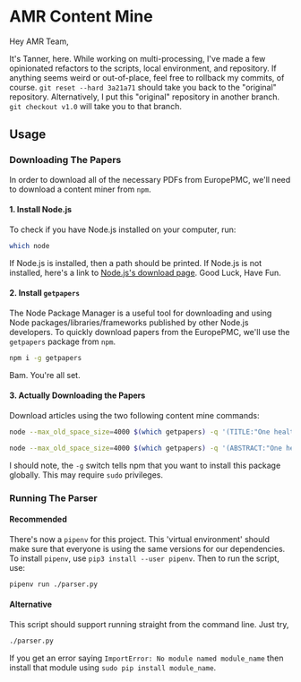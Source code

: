 # AMR Content Mine

Hey AMR Team,

It's Tanner, here. While working on multi-processing, I've made a few opinionated refactors to the scripts, local environment, and repository. If anything seems weird or out-of-place, feel free to rollback my commits, of course. `git reset --hard 3a21a71` should take you back to the "original"  repository. Alternatively, I put this "original" repository in another branch. `git checkout v1.0` will take you to that branch.

## Usage

### Downloading The Papers

In order to download all of the necessary PDFs from EuropePMC, we'll need to download a content miner from `npm`.

#### 1. Install Node.js

To check if you have Node.js installed on your computer, run:

```bash
which node
```

If Node.js is installed, then a path should be printed. If Node.js is not installed, here's a link to [Node.js's download page](https://nodejs.org/en/download/). Good Luck, Have Fun.

#### 2. Install `getpapers`

The Node Package Manager is a useful tool for downloading and using Node packages/libraries/frameworks published by other Node.js developers. To quickly download papers from the EuropePMC, we'll use the `getpapers` package from `npm`.

```bash
npm i -g getpapers
```

Bam. You're all set.

#### 3. Actually Downloading the Papers

Download articles using the two following content mine commands:

```bash
node --max_old_space_size=4000 $(which getpapers) -q '(TITLE:"One health" OR TITLE:"One medicine" OR TITLE:"Animal" OR TITLE:"human" OR TITLE:"environment" OR TITLE:"ecosystem" OR TITLE:"ecohealth") AND (TITLE:"Antimicrobial resistance" OR TITLE:"antibiotic resistance" OR TITLE:"drug resistance" OR TITLE:"multi-drug resistance" OR TITLE:"resistance" OR TITLE:"AMR" OR TITLE:"ABR" OR TITLE:"AR" OR TITLE:"MDR") NOT (TITLE:"herbicide" OR TITLE:"pesticide" OR TITLE:"disease resistance" OR TITLE:"fungicide")' -o AmsContainer -p -f AmsContentMineLog

node --max_old_space_size=4000 $(which getpapers) -q '(ABSTRACT:"One health" OR ABSTRACT:"One medicine" OR ABSTRACT:"Animal" OR ABSTRACT:"human" OR ABSTRACT:"environment" OR ABSTRACT:"ecosystem" OR ABSTRACT:"ecohealth") AND (ABSTRACT:"Antimicrobial resistance" OR ABSTRACT:"antibiotic resistance" OR ABSTRACT:"drug resistance" OR ABSTRACT:"multi-drug resistance" OR ABSTRACT:"resistance" OR ABSTRACT:"AMR" OR ABSTRACT:"ABR" OR ABSTRACT:"AR" OR ABSTRACT:"MDR") NOT (ABSTRACT:"herbicide" OR ABSTRACT:"pesticide" OR ABSTRACT:"disease resistance" OR ABSTRACT:"fungicide")' -o AmsContainer -p -f AmsContentMineLog
  ```

I should note, the `-g` switch tells npm that you want to install this package globally. This may require `sudo` privileges.

### Running The Parser

#### Recommended

There's now a `pipenv` for this project. This 'virtual environment' should make sure that everyone is using the same versions for our dependencies. To install `pipenv`, use `pip3 install --user pipenv`. Then to run the script, use:

```bash
pipenv run ./parser.py
```

#### Alternative

This script should support running straight from the command line. Just try,

```bash
./parser.py
```

If you get an error saying `ImportError: No module named module_name` then install that module using `sudo pip install module_name`.
